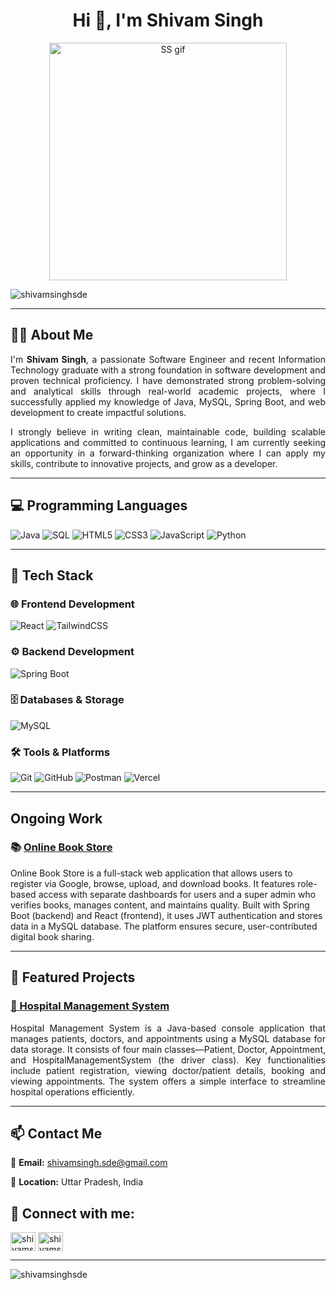 <h1 align="center">Hi 👋, I'm Shivam Singh</h1>

<p align="center">
  <img src="https://github.com/ShivamSinghSde/ShivamSinghSde/blob/main/SS.gif" alt="SS gif" height="380px" />
</p>

<p align="left"> <img src="https://komarev.com/ghpvc/?username=shivamsinghsde&label=Profile%20views&color=0e75b6&style=flat" alt="shivamsinghsde" /> </p>

---

## 🙋‍♂️ About Me

<p align="justify">
I'm <b>Shivam Singh</b>, a passionate Software Engineer and recent Information Technology graduate with a strong foundation in software development and proven technical proficiency. I have demonstrated strong problem-solving and analytical skills through real-world academic projects, where I successfully applied my knowledge of Java, MySQL, Spring Boot, and web development to create impactful    solutions.
</p>
<p align="justify">
I strongly believe in writing clean, maintainable code, building scalable applications and committed to continuous learning, I am currently seeking an opportunity in a forward-thinking organization where I can apply my skills, contribute to innovative projects, and grow as a developer.
</p>

---

## 💻 Programming Languages 

![Java](https://img.shields.io/badge/Java-%23ED8B00?style=for-the-badge&logo=java&logoColor=white)
![SQL](https://img.shields.io/badge/SQL-4479A1?style=for-the-badge&logo=postgresql&logoColor=white)
![HTML5](https://img.shields.io/badge/html5-%23E34F26?style=for-the-badge&logo=html5&logoColor=white)
![CSS3](https://img.shields.io/badge/css3-%231572B6?style=for-the-badge&logo=css3&logoColor=white)
![JavaScript](https://img.shields.io/badge/javascript-%23323330?style=for-the-badge&logo=javascript&logoColor=%23F7DF1E)
![Python](https://img.shields.io/badge/python-3670A0?style=for-the-badge&logo=python&logoColor=ffdd54)

---

## 🚀 Tech Stack

### 🌐 Frontend Development
![React](https://img.shields.io/badge/react-%2320232a?style=for-the-badge&logo=react&logoColor=%2361DAFB)
![TailwindCSS](https://img.shields.io/badge/tailwindcss-%2338B2AC?style=for-the-badge&logo=tailwind-css&logoColor=white)

### ⚙️ Backend Development
<!--![Spring](https://img.shields.io/badge/spring-%236DB33F?style=for-the-badge&logo=spring&logoColor=white)-->
![Spring Boot](https://img.shields.io/badge/spring%20boot-%236DB33F?style=for-the-badge&logo=springboot&logoColor=white)

### 🗄️ Databases & Storage
![MySQL](https://img.shields.io/badge/mysql-%2300f?style=for-the-badge&logo=mysql&logoColor=white)

### 🛠️ Tools & Platforms
![Git](https://img.shields.io/badge/git-%23F05033?style=for-the-badge&logo=git&logoColor=white)
![GitHub](https://img.shields.io/badge/github-%23121011?style=for-the-badge&logo=github&logoColor=white)
![Postman](https://img.shields.io/badge/Postman-FF6C37?style=for-the-badge&logo=postman&logoColor=white)
![Vercel](https://img.shields.io/badge/vercel-%23000000?style=for-the-badge&logo=vercel&logoColor=white)

---

## Ongoing Work

### 📚 [Online Book Store](onlinebookstore.com)
Online Book Store is a full-stack web application that allows users to register via Google, browse, upload, and download books. It features role-based access with separate dashboards for users and a super admin who verifies books, manages content, and maintains quality. Built with Spring Boot (backend) and React (frontend), it uses JWT authentication and stores data in a MySQL database. The platform ensures secure, user-contributed digital book sharing.

---

## 🎯 Featured Projects

### [🏥 Hospital Management System](https://github.com/ShivamSinghSde/Hospital-Management-System.git)

<p align="justify" margin="10px">
  Hospital Management System is a Java-based console application that manages patients, doctors, and appointments using a MySQL database for data storage. It consists of four main classes—Patient, Doctor, Appointment, and HospitalManagementSystem (the driver class). Key functionalities include patient registration, viewing doctor/patient details, booking and viewing appointments. The system offers a simple interface to streamline hospital operations efficiently.
</p>


---

## 📫 Contact Me

📧 **Email:** [shivamsingh.sde@gmail.com](mailto:shivamsingh.sde@gmail.com) 

📍 **Location:** Uttar Pradesh, India

## 🔗 Connect with me: 

<p align="left">
<a href="https://linkedin.com/in/shivamsinghsde" target="blank"><img align="center" src="https://raw.githubusercontent.com/rahuldkjain/github-profile-readme-generator/master/src/images/icons/Social/linked-in-alt.svg" alt="shivamsinghsde" height="30" width="40" /></a>
    <a href="https://www.leetcode.com/shivamsinghsde" target="blank"><img align="center" src="https://raw.githubusercontent.com/rahuldkjain/github-profile-readme-generator/master/src/images/icons/Social/leet-code.svg" alt="shivamsinghsde" height="30" width="40" /></a>
</p>

---

<p><img align="left" src="https://github-readme-stats.vercel.app/api/top-langs?username=shivamsinghsde&show_icons=true&locale=en&layout=compact" alt="shivamsinghsde" /></p>


<!--<p><img align="center" src="https://github-readme-streak-stats.herokuapp.com/?user=shivamsinghsde&" alt="shivamsinghsde" /></p>-->
